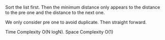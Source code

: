 Sort the list first. Then the minimum distance only appears to the distance to the pre one and the distance to the next one.

We only consider pre one to avoid duplicate. Then straight forward.



Time Complexity O(N logN). Space Complexity O(1)